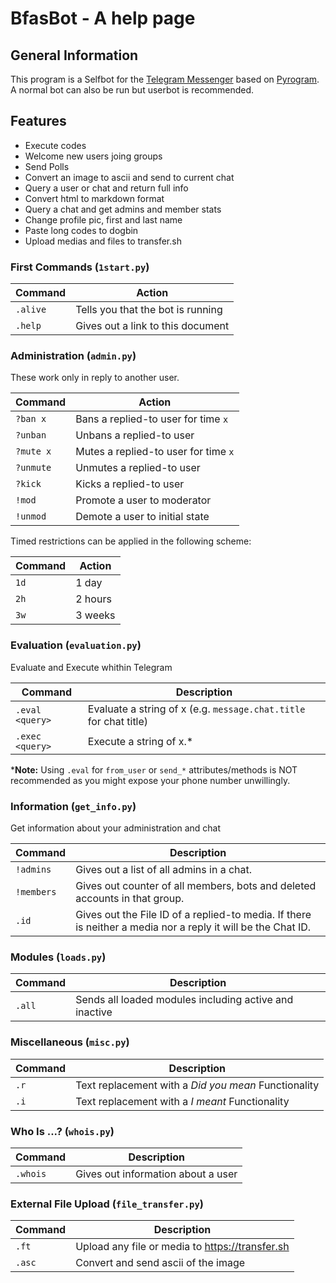 # BfasBot - A help page

## General Information

This program is a Selfbot for the [Telegram Messenger](https://telegram.org) based on [Pyrogram](https://github.com/pyrogram/pyrogram). A normal bot can also be run but userbot is recommended. 

## Features

- Execute codes
- Welcome new users joing groups
- Send Polls
- Convert an image to ascii and send to current chat
- Query a user or chat and return full info
- Convert html to markdown format
- Query a chat and get admins and member stats
- Change profile pic, first and last name
- Paste long codes to dogbin
- Upload medias and files to transfer.sh



### First Commands (`1start.py`)


| Command | Action |
|---|---|
| `.alive` | Tells you that the bot is running |
| `.help` | Gives out a link to this document |

### Administration (`admin.py`)

These work only in reply to another user.

| Command | Action |
|---|---|
|  `?ban x` |  Bans a replied-to user for time `x`
|  `?unban` |  Unbans a replied-to user
| `?mute x` |  Mutes a replied-to user for time `x`
|  `?unmute` |  Unmutes a replied-to user
|  `?kick` |  Kicks a replied-to user
|  `!mod` |  Promote a user to moderator
| `!unmod` |  Demote a user to initial state

Timed restrictions can be applied in the following scheme:

| Command | Action |
|---|---|
|  `1d` | 1 day
| `2h` | 2 hours
| `3w` | 3 weeks

### Evaluation (`evaluation.py`)

Evaluate and Execute whithin Telegram

| Command | Description |
|---|---|
| `.eval <query>` | Evaluate a string of x (e.g. `message.chat.title` for chat title) |
| `.exec <query>` | Execute a string of x.* |

***Note:** Using `.eval` for `from_user` or `send_*` attributes/methods is NOT recommended as you might expose your phone number unwillingly.

### Information (`get_info.py`)

Get information about your administration and chat

| Command | Description |
|---------|-------------|
| `!admins` | Gives out a list of all admins in a chat. |
| `!members` | Gives out counter of all members, bots and deleted accounts in that group. |
| `.id` | Gives out the File ID of a replied-to media. If there is neither a media nor a reply it will be the Chat ID. |


### Modules (`loads.py`)


| Command | Description |
|---|---|
| `.all` | Sends all loaded modules including active and inactive

### Miscellaneous (`misc.py`)


| Command | Description |
|---|---|
|  `.r` | Text replacement with a *Did you mean* Functionality
| `.i` | Text replacement with a *I meant* Functionality


### Who Is ...? (`whois.py`)


| Command | Description |
|---|---|
|  `.whois` | Gives out information about a user

### External File Upload (`file_transfer.py`)


| Command | Description |
|---|---|
|  `.ft` | Upload any file or media to https://transfer.sh
| `.asc` | Convert and send ascii of the image